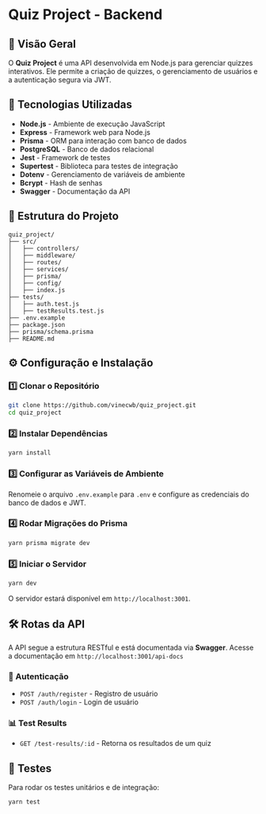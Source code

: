 # Quiz Project - Backend

## 📌 Visão Geral

O **Quiz Project** é uma API desenvolvida em Node.js para gerenciar quizzes interativos. Ele permite a criação de quizzes, o gerenciamento de usuários e a autenticação segura via JWT.

## 🚀 Tecnologias Utilizadas

- **Node.js** - Ambiente de execução JavaScript
- **Express** - Framework web para Node.js
- **Prisma** - ORM para interação com banco de dados
- **PostgreSQL** - Banco de dados relacional
- **Jest** - Framework de testes
- **Supertest** - Biblioteca para testes de integração
- **Dotenv** - Gerenciamento de variáveis de ambiente
- **Bcrypt** - Hash de senhas
- **Swagger** - Documentação da API

## 📂 Estrutura do Projeto

```
quiz_project/
├── src/
│   ├── controllers/
│   ├── middleware/
│   ├── routes/
│   ├── services/
│   ├── prisma/
│   ├── config/
│   ├── index.js
├── tests/
│   ├── auth.test.js
│   ├── testResults.test.js
├── .env.example
├── package.json
├── prisma/schema.prisma
├── README.md
```

## ⚙️ Configuração e Instalação

### **1️⃣ Clonar o Repositório**

```sh
git clone https://github.com/vinecwb/quiz_project.git
cd quiz_project
```

### **2️⃣ Instalar Dependências**

```sh
yarn install
```

### **3️⃣ Configurar as Variáveis de Ambiente**

Renomeie o arquivo `.env.example` para `.env` e configure as credenciais do banco de dados e JWT.

### **4️⃣ Rodar Migrações do Prisma**

```sh
yarn prisma migrate dev
```

### **5️⃣ Iniciar o Servidor**

```sh
yarn dev
```

O servidor estará disponível em `http://localhost:3001`.

## 🛠️ Rotas da API

A API segue a estrutura RESTful e está documentada via **Swagger**.
Acesse a documentação em `http://localhost:3001/api-docs`

### **🔑 Autenticação**

- `POST /auth/register` - Registro de usuário
- `POST /auth/login` - Login de usuário

### **📊 Test Results**

- `GET /test-results/:id` - Retorna os resultados de um quiz

## 🧪 Testes

Para rodar os testes unitários e de integração:

```sh
yarn test
```
